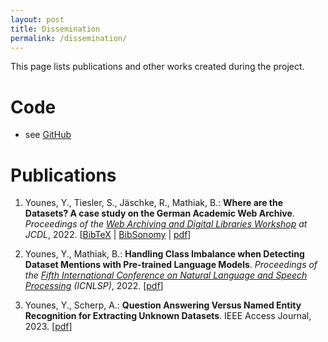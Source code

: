 ```yaml
---
layout: post
title: Dissemination
permalink: /dissemination/
---
```



This page lists publications and other works created during the project.

# Code

* see [GitHub](https://github.com/unknowndataproject)

# Publications

1. Younes, Y., Tiesler, S., Jäschke, R., Mathiak, B.: **Where are the
   Datasets? A case study on the German Academic Web
   Archive**. *Proceedings of the [Web Archiving and Digital Libraries
   Workshop](https://fox.cs.vt.edu/wadl2022.html) at
   JCDL*, 2022. [[BibTeX](https://www.bibsonomy.org/bib/publication/e572167f242ffe568758e91005071d41/jaeschke)
   |
   [BibSonomy](https://www.bibsonomy.org/publication/e572167f242ffe568758e91005071d41/jaeschke)
   |
   [pdf](https://github.com/unknowndataproject/publications/blob/main/WADL2022_paper_519.pdf)]
   
2. Younes, Y., Mathiak, B.: **Handling Class Imbalance when Detecting Dataset Mentions with Pre-trained Language Models**. 
   *Proceedings of the [Fifth International Conference on Natural Language and Speech Processing](https://www.icnlsp.org/2022publication/)
   (ICNLSP)*, 2022. 
   [[pdf](https://github.com/unknowndataproject/publications/blob/main/ICNLSP2022_paper.pdf)]

3. Younes, Y., Scherp, A.: **Question Answering Versus Named Entity Recognition for Extracting Unknown Datasets**. IEEE Access Journal, 2023. 
   [[pdf](https://github.com/unknowndataproject/publications/blob/main/QA_vs_NER_for_Extracting_Unknown_Datasets.pdf)]
